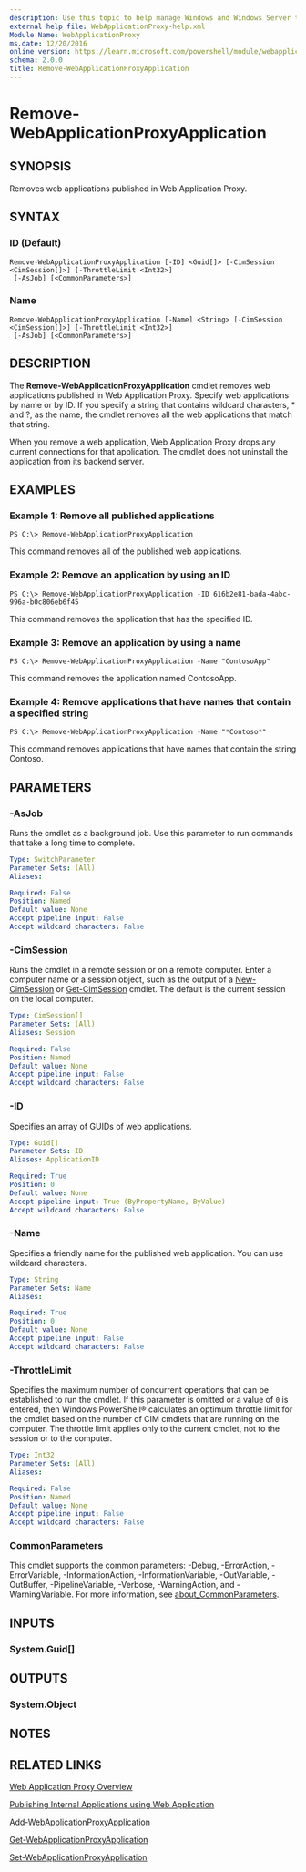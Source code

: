 ```yaml
---
description: Use this topic to help manage Windows and Windows Server technologies with Windows PowerShell.
external help file: WebApplicationProxy-help.xml
Module Name: WebApplicationProxy
ms.date: 12/20/2016
online version: https://learn.microsoft.com/powershell/module/webapplicationproxy/remove-webapplicationproxyapplication?view=windowsserver2025-ps&wt.mc_id=ps-gethelp
schema: 2.0.0
title: Remove-WebApplicationProxyApplication
---
```


# Remove-WebApplicationProxyApplication

## SYNOPSIS
Removes web applications published in Web Application Proxy.

## SYNTAX

### ID (Default)
```
Remove-WebApplicationProxyApplication [-ID] <Guid[]> [-CimSession <CimSession[]>] [-ThrottleLimit <Int32>]
 [-AsJob] [<CommonParameters>]
```

### Name
```
Remove-WebApplicationProxyApplication [-Name] <String> [-CimSession <CimSession[]>] [-ThrottleLimit <Int32>]
 [-AsJob] [<CommonParameters>]
```

## DESCRIPTION
The **Remove-WebApplicationProxyApplication** cmdlet removes web applications published in Web Application Proxy.
Specify web applications by name or by ID.
If you specify a string that contains wildcard characters, * and ?, as the name, the cmdlet removes all the web applications that match that string.

When you remove a web application, Web Application Proxy drops any current connections for that application.
The cmdlet does not uninstall the application from its backend server.

## EXAMPLES

### Example 1: Remove all published applications
```
PS C:\> Remove-WebApplicationProxyApplication
```

This command removes all of the published web applications.

### Example 2: Remove an application by using an ID
```
PS C:\> Remove-WebApplicationProxyApplication -ID 616b2e81-bada-4abc-996a-b0c806eb6f45
```

This command removes the application that has the specified ID.

### Example 3: Remove an application by using a name
```
PS C:\> Remove-WebApplicationProxyApplication -Name "ContosoApp"
```

This command removes the application named ContosoApp.

### Example 4: Remove applications that have names that contain a specified string
```
PS C:\> Remove-WebApplicationProxyApplication -Name "*Contoso*"
```

This command removes applications that have names that contain the string Contoso.

## PARAMETERS

### -AsJob
Runs the cmdlet as a background job. Use this parameter to run commands that take a long time to complete.

```yaml
Type: SwitchParameter
Parameter Sets: (All)
Aliases:

Required: False
Position: Named
Default value: None
Accept pipeline input: False
Accept wildcard characters: False
```

### -CimSession
Runs the cmdlet in a remote session or on a remote computer.
Enter a computer name or a session object, such as the output of a [New-CimSession](https://go.microsoft.com/fwlink/p/?LinkId=227967) or [Get-CimSession](https://go.microsoft.com/fwlink/p/?LinkId=227966) cmdlet.
The default is the current session on the local computer.

```yaml
Type: CimSession[]
Parameter Sets: (All)
Aliases: Session

Required: False
Position: Named
Default value: None
Accept pipeline input: False
Accept wildcard characters: False
```

### -ID
Specifies an array of GUIDs of web applications.

```yaml
Type: Guid[]
Parameter Sets: ID
Aliases: ApplicationID

Required: True
Position: 0
Default value: None
Accept pipeline input: True (ByPropertyName, ByValue)
Accept wildcard characters: False
```

### -Name
Specifies a friendly name for the published web application.
You can use wildcard characters.

```yaml
Type: String
Parameter Sets: Name
Aliases:

Required: True
Position: 0
Default value: None
Accept pipeline input: False
Accept wildcard characters: False
```

### -ThrottleLimit
Specifies the maximum number of concurrent operations that can be established to run the cmdlet.
If this parameter is omitted or a value of `0` is entered, then Windows PowerShell® calculates an optimum throttle limit for the cmdlet based on the number of CIM cmdlets that are running on the computer.
The throttle limit applies only to the current cmdlet, not to the session or to the computer.

```yaml
Type: Int32
Parameter Sets: (All)
Aliases:

Required: False
Position: Named
Default value: None
Accept pipeline input: False
Accept wildcard characters: False
```

### CommonParameters
This cmdlet supports the common parameters: -Debug, -ErrorAction, -ErrorVariable, -InformationAction, -InformationVariable, -OutVariable, -OutBuffer, -PipelineVariable, -Verbose, -WarningAction, and -WarningVariable. For more information, see [about_CommonParameters](https://go.microsoft.com/fwlink/?LinkID=113216).

## INPUTS

### System.Guid[]

## OUTPUTS

### System.Object

## NOTES

## RELATED LINKS

[Web Application Proxy Overview](https://technet.microsoft.com/library/dn280944.aspx)

[Publishing Internal Applications using Web Application](https://technet.microsoft.com/library/dn383650.aspx)

[Add-WebApplicationProxyApplication](./Add-WebApplicationProxyApplication.md)

[Get-WebApplicationProxyApplication](./Get-WebApplicationProxyApplication.md)

[Set-WebApplicationProxyApplication](./Set-WebApplicationProxyApplication.md)

